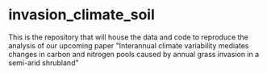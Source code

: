 # invasion_climate_soil

This is the repository that will house the data and code to reproduce the analysis of our upcoming paper "Interannual climate variability mediates changes in carbon and nitrogen pools caused by annual grass invasion in a semi-arid shrubland"
